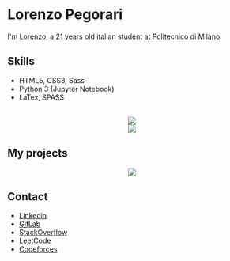 # Lorenzo Pegorari
I'm Lorenzo, a 21 years old italian student at [Politecnico di Milano](https://www.polimi.it/).

## Skills
- HTML5, CSS3, Sass
- Python 3 (Jupyter Notebook)
- LaTex, SPASS

</br>
<div align="center">
  <img src="https://github-readme-stats.vercel.app/api?username=LorenzoPegorari&show_icons=true&count_private=true&include_all_commits=true&hide=contribs,issues&title_color=F28F3B&bg_color=000000&text_color=E6EDF3&card_width=480" />
  </br>
  <img src="https://github-readme-stats.vercel.app/api/top-langs/?username=LorenzoPegorari&show_icons=true&title_color=F28F3B&bg_color=000000&text_color=E6EDF3&langs_count=4&layout=compact&card_width=480" />
  </br>
</div>

## My projects
<div align="center">
<a href="https://github.com/LorenzoPegorari/SimplyColorful">
  <img src="https://github-readme-stats.vercel.app/api/pin/?username=LorenzoPegorari&repo=SimplyColorful&title_color=F28F3B&bg_color=000000&text_color=E6EDF3&card_width=480&description_lines_count=1" />
</a>
</div>

## Contact
- [Linkedin](https://linkedin.com/in/lorenzopegorari)
- [GitLab](https://gitlab.gnome.org/LorenzoPegorari)
- [StackOverflow](https://stackoverflow.com/users/27418243/lorenzo-pegorari)
- [LeetCode](https://leetcode.com/LorenzoPegorari/)
- [Codeforces](https://codeforces.com/profile/LorePego)

